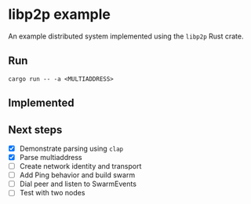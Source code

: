 # libp2p example

An example distributed system implemented using the `libp2p` Rust crate.

## Run

```cargo run -- -a <MULTIADDRESS>```

## Implemented

## Next steps

- [x] Demonstrate parsing using `clap`
- [x] Parse multiaddress
- [ ] Create network identity and transport
- [ ] Add Ping behavior and build swarm
- [ ] Dial peer and listen to SwarmEvents
- [ ] Test with two nodes
